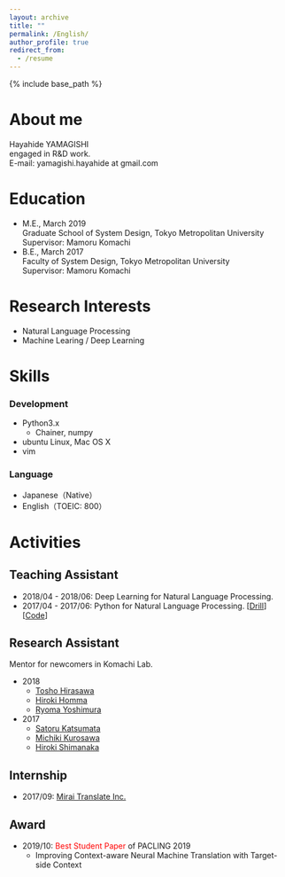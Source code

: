 ```yaml
---
layout: archive
title: ""
permalink: /English/
author_profile: true
redirect_from:
  - /resume
---
```


{% include base_path %}

About me
======
Hayahide YAMAGISHI  
engaged in R&D work.  
E-mail: yamagishi.hayahide at gmail.com

Education
======
- M.E., March 2019  
  Graduate School of System Design, Tokyo Metropolitan University  
  Supervisor: Mamoru Komachi
- B.E., March 2017  
  Faculty of System Design, Tokyo Metropolitan University  
  Supervisor: Mamoru Komachi


Research Interests
======
- Natural Language Processing
- Machine Learing / Deep Learning


Skills
======
### Development
- Python3.x
  - Chainer, numpy
- ubuntu Linux, Mac OS X
- vim
  
### Language
- Japanese（Native）
- English（TOEIC: 800）


Activities
======
## Teaching Assistant
- 2018/04 - 2018/06: Deep Learning for Natural Language Processing.
- 2017/04 - 2017/06: Python for Natural Language Processing. [[Drill](http://www.cl.ecei.tohoku.ac.jp/nlp100/)] [[Code](https://github.com/tmu-nlp/100knock2017)]  

## Research Assistant 
Mentor for newcomers in Komachi Lab.  
- 2018
  - [Tosho Hirasawa](http://cl.sd.tmu.ac.jp/~tosho/)
  - [Hiroki Homma](http://cl.sd.tmu.ac.jp/~homma/)
  - [Ryoma Yoshimura](https://kokeman.github.io/)
- 2017
  - [Satoru Katsumata](http://cl.sd.tmu.ac.jp/~katsumata/)
  - [Michiki Kurosawa](http://cl.sd.tmu.ac.jp/~kurosawa)
  - [Hiroki Shimanaka](http://cl.sd.tmu.ac.jp/~shimanaka/)

## Internship
- 2017/09: [Mirai Translate Inc.](https://miraitranslate.com/en)  

## Award
- 2019/10: <font color=red>Best Student Paper</font> of PACLING 2019
  - Improving Context-aware Neural Machine Translation with Target-side Context